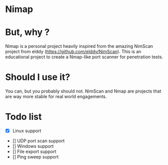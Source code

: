 # Nimap

# But, why ?
Nimap is a personal project heavily inspired from the amazing NimScan project from elddy (https://github.com/elddy/NimScan). This is an educational project to create a Nmap-like port scanner for penetration tests.

# Should I use it?
You can, but you probably should not. NimScan and Nmap are projects that are way more stable for real world engagements.

# Todo list
- [x] Linux support
- [] UDP port scan support
- [] Windows support  
- [] File export support
- [] Ping sweep support
